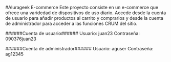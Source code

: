 #Alurageek E-commerce
Este proyecto consiste en un e-commerce que ofrece una varidedad de dispositivos de uso diario. Accede desde la cuenta de usuario para añadir productos al carrito y comprarlos y desde la cuenta de administrador para acceder a las funciones CRUM del sitio.

######Cuenta de usuario######
Usuario: juan23
Contraseña: 090376juan23

######Cuenta de administrador######
Usuario: aguser
Contraseña: ag12345
